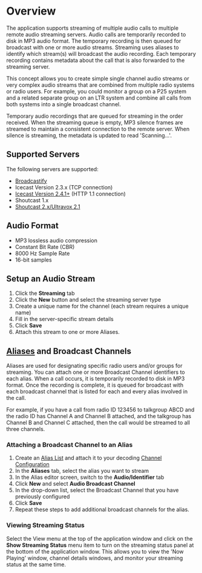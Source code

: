 # Overview

The application supports streaming of multiple audio calls to multiple remote audio streaming servers.  Audio calls are temporarily recorded to disk in MP3 audio format.  The temporary recording is then queued for broadcast with one or more audio streams.  Streaming uses aliases to identify which stream(s) will broadcast the audio recording.  Each temporary recording contains metadata about the call that is also forwarded to the streaming server.

This concept allows you to create simple single channel audio streams or very complex audio streams that are combined from multiple radio systems or radio users. For example, you could monitor a group on a P25 system and a related separate group on an LTR system and combine all calls from both systems into a single broadcast channel.

Temporary audio recordings that are queued for streaming in the order received.  When the streaming queue is empty, MP3 silence frames are streamed to maintain a consistent connection to the remote server.  When silence is streaming, the metadata is updated to read 'Scanning...'.

## Supported Servers

The following servers are supported:
* [Broadcastify](http://www.broadcastify.com/)
* Icecast Version 2.3.x (TCP connection)
* [Icecast Version 2.4.1+](http://icecast.org/) (HTTP 1.1 connection)
* Shoutcast 1.x
* [Shoutcast 2.x/Ultravox 2.1](http://wiki.shoutcast.com/wiki/SHOUTcast_Broadcaster)

## Audio Format
* MP3 lossless audio compression
* Constant Bit Rate (CBR)
* 8000 Hz Sample Rate
* 16-bit samples

## Setup an Audio Stream
1. Click the **Streaming** tab
2. Click the **New** button and select the streaming server type
3. Create a unique name for the channel (each stream requires a unique name)
4. Fill in the server-specific stream details
5. Click **Save**
6. Attach this stream to one or more Aliases.

## [Aliases](Alias) and Broadcast Channels

Aliases are used for designating specific radio users and/or groups for streaming.  You can attach one or more Broadcast Channel identifiers to each alias.  When a call occurs, it is temporarily recorded to disk in MP3 format.  Once the recording is complete, it is queued for broadcast with each broadcast channel that is listed for each and every alias involved in the call.  

For example, if you have a call from radio ID 123456 to talkgroup ABCD and the radio ID has Channel A and Channel B attached, and the talkgroup has Channel B and Channel C attached, then the call would be streamed to all three channels. 

### Attaching a Broadcast Channel to an Alias
1. Create an [Alias List](AliasList) and attach it to your decoding [Channel Configuration](Channel)
1. In the **Aliases** tab, select the alias you want to stream
1. In the Alias editor screen, switch to the **Audio/Identifier** tab
1. Click **New** and select **Audio Broadcast Channel**
1. In the drop-down list, select the Broadcast Channel that you have previously configured
1. Click **Save**
1. Repeat these steps to add additional broadcast channels for the alias.

### Viewing Streaming Status

Select the View menu at the top of the application window and click on the **Show Streaming Status** menu item to turn on the streaming status panel at the bottom of the application window.  This allows you to view the 'Now Playing' window, channel details windows, and monitor your streaming status at the same time.

